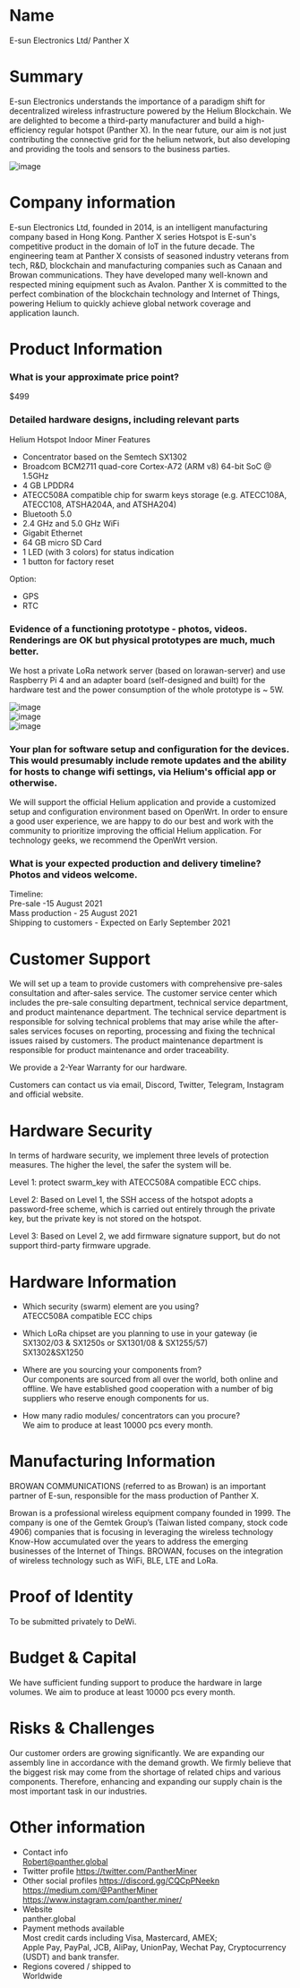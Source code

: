 # Name
E-sun Electronics Ltd/ Panther X

# Summary
E-sun Electronics understands the importance of a paradigm shift for decentralized wireless infrastructure powered by the Helium Blockchain. We are delighted to become a third-party manufacturer and build a high-efficiency regular hotspot (Panther X). In the near future, our aim is not just contributing the connective grid for the helium network, but also developing and providing the tools and sensors to the business parties.
 
 ![image](https://github.com/jackyle6/PID/blob/main/image/001.png)

# Company information
E-sun Electronics Ltd, founded in 2014, is an intelligent manufacturing company based in Hong Kong. Panther X series Hotspot is E-sun's competitive product in the domain of IoT in the future decade. The engineering team at Panther X consists of seasoned industry veterans from tech, R&D, blockchain and manufacturing companies such as Canaan and Browan communications. They have developed many well-known and respected mining equipment such as Avalon. Panther X is committed to the perfect combination of the blockchain technology and Internet of Things, powering Helium to quickly achieve global network coverage and application launch.

# Product Information
###   What is your approximate price point?<br>
$499

###   Detailed hardware designs, including relevant parts<br>
Helium Hotspot Indoor Miner Features<br>
* Concentrator based on the Semtech SX1302<br>
*	Broadcom BCM2711 quad-core Cortex-A72 (ARM v8) 64-bit SoC @ 1.5GHz<br>
*	4 GB LPDDR4<br>
*	ATECC508A compatible chip for swarm keys storage (e.g. ATECC108A, ATECC108, ATSHA204A, and ATSHA204)<br>
*	Bluetooth 5.0<br>
*	2.4 GHz and 5.0 GHz WiFi<br>
*	Gigabit Ethernet<br>
*	64 GB micro SD Card<br>
*	1 LED (with 3 colors) for status indication<br>
*	1 button for factory reset<br>
 
Option:
*	GPS
*	RTC

###  Evidence of a functioning prototype - photos, videos. Renderings are OK but physical prototypes are much, much better.
We host a private LoRa network server (based on lorawan-server) and use Raspberry Pi 4 and an adapter board (self-designed and built) for the hardware test and the power consumption of the whole prototype is ~ 5W.<br>

![image](https://github.com/jackyle6/PID/blob/main/image/002.jpg) <br>
![image](https://github.com/jackyle6/PID/blob/main/image/003.jpg) <br>
![image](https://github.com/jackyle6/PID/blob/main/image/004.jpg) <br>
###  Your plan for software setup and configuration for the devices. This would presumably include remote updates and the ability for hosts to change wifi settings, via Helium's official app or otherwise.
We will support the official Helium application and provide a customized setup and configuration environment based on OpenWrt. In order to ensure a good user experience, we are happy to do our best and work with the community to prioritize improving the official Helium application. For technology geeks, we recommend the OpenWrt version.

###  What is your expected production and delivery timeline? Photos and videos welcome.<br>
Timeline:<br>
Pre-sale -15 August 2021<br>
Mass production - 25 August 2021<br>
Shipping to customers - Expected on Early September 2021<br>

# Customer Support
We will set up a team to provide customers with comprehensive pre-sales consultation and after-sales service. The customer service center which includes the pre-sale consulting department, technical service department, and product maintenance department. The technical service department is responsible for solving technical problems that may arise while the after-sales services focuses on reporting, processing and fixing the technical issues raised by customers. The product maintenance department is responsible for product maintenance and order traceability.

We provide a 2-Year Warranty for our hardware.<br>

Customers can contact us via email, Discord, Twitter, Telegram, Instagram and official website.<br>

# Hardware Security
In terms of hardware security, we implement three levels of protection measures. The higher the level, the safer the system will be.<br>

Level 1: protect swarm_key with ATECC508A compatible ECC chips.<br>

Level 2: Based on Level 1, the SSH access of the hotspot adopts a password-free scheme, which is carried out entirely through the private key, but the private key is not stored on the hotspot.<br>

Level 3: Based on Level 2, we add firmware signature support, but do not support third-party firmware upgrade.<br>

# Hardware Information
*	Which security (swarm) element are you using?<br>
ATECC508A compatible ECC chips<br>

* Which LoRa chipset are you planning to use in your gateway (ie SX1302/03 & SX1250s or SX1301/08 & SX1255/57)<br>
SX1302&SX1250<br>

*	Where are you sourcing your components from?<br>
Our components are sourced from all over the world, both online and offline. We have established good cooperation with a number of big suppliers who reserve enough components for us. 

*	How many radio modules/ concentrators can you procure?<br>
We aim to produce at least 10000 pcs every month.

# Manufacturing Information
BROWAN COMMUNICATIONS (referred to as Browan) is an important partner of E-sun, responsible for the mass production of Panther X.<br>

Browan is a professional wireless equipment company founded in 1999. The company is one of the Gemtek Group’s (Taiwan listed company, stock code 4906) companies that is focusing in leveraging the wireless technology Know-How accumulated over the years to address the emerging businesses of the Internet of Things. BROWAN, focuses on the integration of wireless technology such as WiFi, BLE, LTE and LoRa.

# Proof of Identity
To be submitted privately to DeWi.

# Budget & Capital
We have sufficient funding support to produce the hardware in large volumes. We aim to produce at least 10000 pcs every month.

# Risks & Challenges
Our customer orders are growing significantly. We are expanding our assembly line in accordance with the demand growth. We firmly believe that the biggest risk may come from the shortage of related chips and various components. Therefore, enhancing and expanding our supply chain is the most important task in our industries.

# Other information
*	Contact info<br>
 Robert@panther.global<br>
*	Twitter profile 
https://twitter.com/PantherMiner<br>
*	Other social profiles 
https://discord.gg/CQCpPNeekn<br>
https://medium.com/@PantherMiner<br>
https://www.instagram.com/panther.miner/<br>
*	Website<br> 
panther.global
*	Payment methods available<br> 
Most credit cards including Visa, Mastercard, AMEX;<br>
Apple Pay, PayPal, JCB, AliPay, UnionPay, Wechat Pay, Cryptocurrency (USDT) and bank transfer.<br>
*	Regions covered / shipped to <br>
Worldwide
